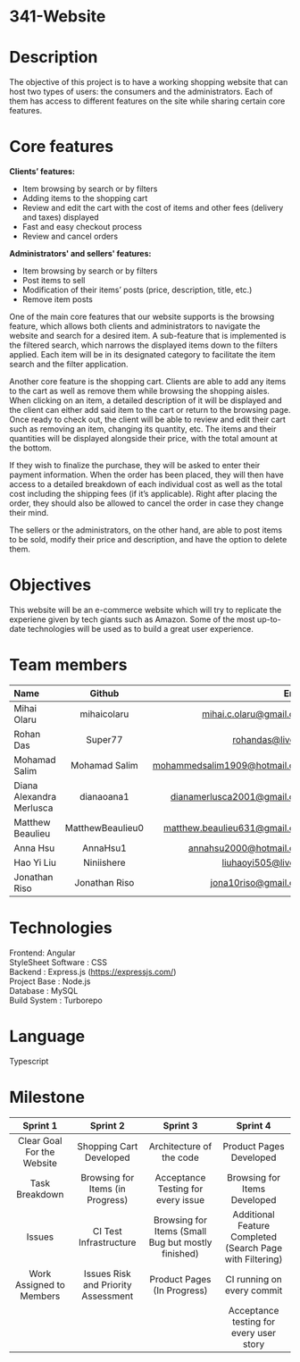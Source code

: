 # 341-Website

# Description 

The objective of this project is to have a working shopping website that can host two types of users: the consumers and the administrators. Each of them has access to different features on the site while sharing certain core features.

# Core features

<b> Clients’ features: </b> <br />
- Item browsing by search or by filters 
- Adding items to the shopping cart 
- Review and edit the cart with the cost of items and other fees (delivery and taxes) displayed 
- Fast and easy checkout process
- Review and cancel orders 

<b> Administrators' and sellers' features: </b> <br />
- Item browsing by search or by filters
- Post items to sell 
- Modification of their items’ posts (price, description, title, etc.) 
- Remove item posts 


One of the main core features that our website supports is the browsing feature, which allows both clients and administrators to navigate the website and search for a desired item. A sub-feature that is implemented is the filtered search, which narrows the displayed items down to the filters applied. Each item will be in its designated category to facilitate the item search and the filter application.

Another core feature is the shopping cart. Clients are able to add any items to the cart as well as remove them while browsing the shopping aisles. When clicking on an item, a detailed description of it will be displayed and the client can either add said item to the cart or return to the browsing page. Once ready to check out, the client will be able to review and edit their cart such as removing an item, changing its quantity, etc. The items and their quantities will be displayed alongside their price, with the total amount at the bottom. 

If they wish to finalize the purchase, they will be asked to enter their payment information. When the order has been placed, they will then have access to a detailed breakdown of each individual cost as well as the total cost including the shipping fees (if it’s applicable). Right after placing the order, they should also be allowed to cancel the order in case they change their mind.

The sellers or the administrators, on the other hand, are able to post items to be sold, modify their price and description, and have the option to delete them. 


# Objectives

This website will be an e-commerce website which will try to replicate the experiene given by tech giants such as Amazon. Some of the most up-to-date technologies will be used as to build a great user experience.

# Team members

| Name                     |      Github      |                         Email |
| :----------------------- | :--------------: | ----------------------------: |
| Mihai Olaru              |   mihaicolaru    |       mihai.c.olaru@gmail.com |
| Rohan Das                |     Super77      |              rohandas@live.ca |
| Mohamad Salim            |  Mohamad Salim   | mohammedsalim1909@hotmail.com |
| Diana Alexandra Merlusca |    dianaoana1    |   dianamerlusca2001@gmail.com |
| Matthew Beaulieu         | MatthewBeaulieu0 | matthew.beaulieu631@gmail.com |
| Anna Hsu                 |     AnnaHsu1     |       annahsu2000@hotmail.com |
| Hao Yi Liu               |    Niniishere    |           liuhaoyi505@live.cn |
| Jonathan Riso            |  Jonathan Riso   |          jona10riso@gmail.com |

# Technologies

Frontend: Angular <br />
StyleSheet Software : CSS<br />
Backend : Express.js (https://expressjs.com/)  <br />
Project Base : Node.js <br />
Database : MySQL <br />
Build System : Turborepo <br />

# Language

Typescript <br />

# Milestone

| Sprint 1 | Sprint 2 | Sprint 3 | Sprint 4 |
| :------: | :------: | :------: | :------: |
| Clear Goal For the Website         | Shopping Cart Developed         |   Architecture of the code     |     Product Pages Developed     |
| Task Breakdown         | Browsing for Items (in Progress)         |     Acceptance Testing for every issue       |    Browsing for Items Developed      |
| Issues        | CI Test Infrastructure         |    Browsing for Items (Small Bug but mostly finished)    |      Additional Feature Completed (Search Page with Filtering)    |
| Work Assigned to Members         | Issues Risk and Priority Assessment         |     Product Pages (In Progress)     |  CI running on every commit         |
|          |          |        |      Acceptance testing for every user story    |

